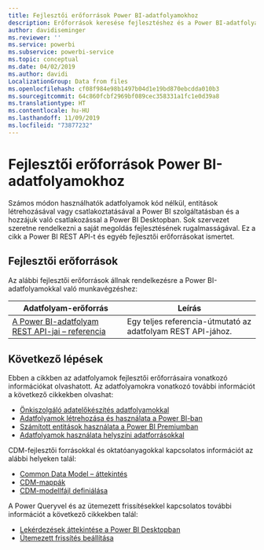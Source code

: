 ```yaml
---
title: Fejlesztői erőforrások Power BI-adatfolyamokhoz
description: Erőforrások keresése fejlesztéshez és a Power BI-adatfolyamokhoz
author: davidiseminger
ms.reviewer: ''
ms.service: powerbi
ms.subservice: powerbi-service
ms.topic: conceptual
ms.date: 04/02/2019
ms.author: davidi
LocalizationGroup: Data from files
ms.openlocfilehash: cf08f984e98b1497b04d1e19bd870ebcdda010b3
ms.sourcegitcommit: 64c860fcbf2969bf089cec358331a1fc1e0d39a8
ms.translationtype: HT
ms.contentlocale: hu-HU
ms.lasthandoff: 11/09/2019
ms.locfileid: "73877232"
---
```

# <a name="developer-resources-for-power-bi-dataflows"></a>Fejlesztői erőforrások Power BI-adatfolyamokhoz

Számos módon használhatók adatfolyamok kód nélkül, entitások létrehozásával vagy csatlakoztatásával a Power BI szolgáltatásban és a hozzájuk való csatlakozással a Power BI Desktopban. Sok szervezet szeretne rendelkezni a saját megoldás fejlesztésének rugalmasságával. Ez a cikk a Power BI REST API-t és egyéb fejlesztői erőforrásokat ismertet.


## <a name="developer-resources"></a>Fejlesztői erőforrások

Az alábbi fejlesztői erőforrások állnak rendelkezésre a Power BI-adatfolyamokkal való munkavégzéshez:


| Adatfolyam-erőforrás | Leírás |
| --- | --- |
| [A Power BI-adatfolyam REST API-jai – referencia](https://go.microsoft.com/fwlink/?linkid=2047629)    | Egy teljes referencia-útmutató az adatfolyam REST API-jához.|


## <a name="next-steps"></a>Következő lépések

Ebben a cikkben az adatfolyamok fejlesztői erőforrásaira vonatkozó információkat olvashatott. Az adatfolyamokra vonatkozó további információt a következő cikkekben olvashat:

* [Önkiszolgáló adatelőkészítés adatfolyamokkal](service-dataflows-overview.md)
* [Adatfolyamok létrehozása és használata a Power BI-ban](service-dataflows-create-use.md)
* [Számított entitások használata a Power BI Premiumban](service-dataflows-computed-entities-premium.md)
* [Adatfolyamok használata helyszíni adatforrásokkal](service-dataflows-on-premises-gateways.md)

CDM-fejlesztői forrásokkal és oktatóanyagokkal kapcsolatos információt az alábbi helyeken talál:
* [Common Data Model – áttekintés](https://docs.microsoft.com/powerapps/common-data-model/overview)
* [CDM-mappák](https://go.microsoft.com/fwlink/?linkid=2045304)
* [CDM-modellfájl definiálása](https://go.microsoft.com/fwlink/?linkid=2045521)


A Power Queryvel és az ütemezett frissítésekkel kapcsolatos további információt a következő cikkekben talál:
* [Lekérdezések áttekintése a Power BI Desktopban](desktop-query-overview.md)
* [Ütemezett frissítés beállítása](refresh-scheduled-refresh.md)



